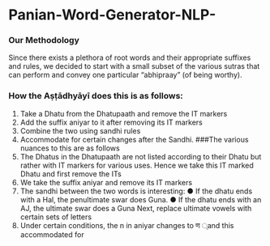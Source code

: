 # Panian-Word-Generator-NLP-
### Our Methodology
Since there exists a plethora of root words and their appropriate suffixes and rules, we
decided to start with a small subset of the various sutras that can perform and convey one
particular “abhipraay” (of being worthy).
### How the Aṣṭādhyāyī does this is as follows:
  1. Take a Dhatu from the Dhatupaath and remove the IT markers
  2. Add the suffix aniyar to it after removing its IT markers
  3. Combine the two using sandhi rules
  4. Accommodate for certain changes after the Sandhi.
###The various nuances to this are as follows
  1. The Dhatus in the Dhatupaath are not listed according to their Dhatu but rather with
  IT markers for various uses.
  Hence we take this IT marked Dhatu and first remove the ITs
  2. We take the suffix aniyar and remove its IT markers
  3. The sandhi between the two words is interesting:
    ● If the dhatu ends with a Hal, the penultimate swar does Guna.
    ● If the dhatu ends with an AJ, the ultimate swar does a Guna
  Next, replace ultimate vowels with certain sets of letters
  4. Under certain conditions, the n in aniyar changes to ण ्and this accommodated for

